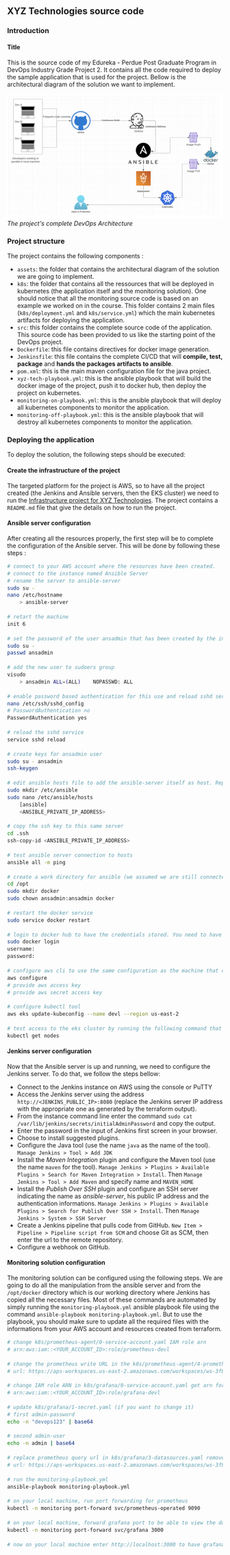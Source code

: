 ## XYZ Technologies source code

### Introduction

#### Title

This is the source code of my Edureka - Perdue Post Graduate Program in DevOps Industry Grade Project 2. It contains all the code required to deploy the sample application that is used for the project. Bellow is the architectural diagram of the solution we want to implement.

![DevOps Architecture](assets/xyz-technologies-devops.png)
*The project's complete DevOps Architecture*

### Project structure

The project contains the following components :

- `assets`: the folder that contains the architectural diagram of the solution we are going to implement.
- `k8s`: the folder that contains all the ressources that will be deployed in kubernetes (the application itself and the monitoring solution). One should notice that all the monitoring source code is based on an example we worked on in the course. This folder contains 2 main files (`k8s/deployment.yml` and `k8s/service.yml`) which the main kubernetes artifacts for deploying the application. 
- `src`: this folder contains the complete source code of the application. This source code has been provided to us like the starting point of the DevOps project.
- `Dockerfile`: this file contains directives for docker image generation.
- `Jenkinsfile`: this file contains the complete CI/CD that will **compile, test, package** and **hands the packages artifacts to ansible**.
- `pom.xml`: this is the main maven configuration file for the java project.
- `xyz-tech-playbook.yml`: this is the ansible playbook that will build the docker image of the project, push it to docker hub, then deploy the project on kubernetes.
- `monitoring-on-playbook.yml`: this is the ansible playbook that will deploy all kubernetes components to monitor the application.
- `monitoring-off-playbook.yml`: this is the ansible playbook that will destroy all kubernetes components to monitor the application.

### Deploying the application

To deploy the solution, the following steps should be executed:

#### Create the infrastructure of the project

The targeted platform for the project is AWS, so to have all the project created (the Jenkins and Ansible servers, then the EKS cluster) we need to run the [Infrastructure project for XYZ Technologies](https://github.com/Simoganger/edureka-perdue-infra-xyz). The project contains a `README.md` file that give the details on how to run the project.

#### Ansible server configuration

After creating all the resources properly, the first step will be to complete the configuration of the Ansible server. This will be done by following these steps :


```bash
# connect to your AWS account where the resources have been created.
# connect to the instance named Ansible Server
# rename the server to ansible-server
sudo su -
nano /etc/hostname
    > ansible-server

# retart the machine
init 6

# set the password of the user ansadmin that has been created by the infrastructure
sudo su -
passwd ansadmin

# add the new user to sudoers group
visudo
    > ansadmin ALL=(ALL)    NOPASSWD: ALL

# enable password based authentication for this use and reload sshd service
nano /etc/ssh/sshd_config
# PasswordAuthentication no
PasswordAuthentication yes

# reload the sshd service
service sshd reload

# create keys for ansadmin user
sudo su - ansadmin
ssh-keygen

# edit ansible hosts file to add the ansible-server itself as host. Replace the ANSIBLE_PRIVATE_IP_ADDRESS by what ever yours is after terraform execution.
sudo mkdir /etc/ansible
sudo nano /etc/ansible/hosts
    [ansible]
    <ANSIBLE_PRIVATE_IP_ADDRESS>

# copy the ssh key to this same server
cd .ssh
ssh-copy-id <ANSIBLE_PRIVATE_IP_ADDRESS>

# test ansible server connection to hosts
ansible all -m ping

# create a work directory for ansible (we assumed we are still connected with ansadmin user) and assign the directory to the ansible user
cd /opt
sudo mkdir docker
sudo chown ansadmin:ansadmin docker

# restart the docker service
sudo service docker restart

# login to docker hub to have the credentials stored. You need to have an account created on https://hub.docker.com/.
sudo docker login
username:
password:

# configure aws cli to use the same configuration as the machine that creates terraform infra
aws configure
# provide aws access key
# provide aws secret access key

# configure kubectl tool
aws eks update-kubeconfig --name devl --region us-east-2

# test access to the eks cluster by running the following command that will display the nodes of the eks cluster.
kubectl get nodes
```

#### Jenkins server configuration

Now that the Ansible server is up and running, we need to configure the Jenkins server. To do that, we follow the steps bellow:

- Connect to the Jenkins instance on AWS using the console or PuTTY
- Access the Jenkins server using the address `http://<JENKINS_PUBLIC_IP>:8080` (replace the Jenkins server IP address with the appropriate one as generated by the terraform output).
- From the instance command line enter the command `sudo cat /var/lib/jenkins/secrets/initialAdminPassword` and copy the output.
- Enter the password in the input of Jenkins first screen in your browser.
- Choose to install suggested plugins.
- Configure the Java tool (use the name `java` as the name of the tool). `Manage Jenkins > Tool > Add JDK`
- Install the *Maven Integration* plugin and configure the Maven tool (use the name `maven` for the tool). `Manage Jenkins > Plugins > Available Plugins > Search for Maven Integration > Install`. Then `Manage Jenkins > Tool > Add Maven` and specify name and `MAVEN_HOME`
- Install the *Publish Over SSH* plugin and configure an SSH server indicating the name as *ansible-server*, his public IP address and the authentication informations. `Manage Jenkins > Plugins > Available Plugins > Search for Publish Over SSH > Install`. Then `Manage Jenkins > System > SSH Server`
- Create a Jenkins pipeline that pulls code from GitHub. `New Item > Pipeline > Pipeline script from SCM` and choose Git as SCM, then enter the url to the remote repository.
- Configure a webhook on GitHub.

#### Monitoring solution configuration

The monitoring solution can be configured using the following steps. We are going to do all the manipulation from the ansible server and from the `/opt/docker` directory which is our working directory where Jenkins has copied all the necessary files. Most of these commands are automated by simply running the `monitoring-playbook.yml` ansible playbook file using the command `ansible-playbook monitoring-playbook.yml`. But to use the playbook, you should make sure to update all the required files with the informations from your AWS account and resources created from terraform.

```bash
# change k8s/prometheus-agent/0-service-account.yaml IAM role arn
# arn:aws:iam::<YOUR_ACCOUNT_ID>:role/prometheus-devl

# change the prometheus write URL in the k8s/prometheus-agent/4-prometheus.yaml file (you can get this from AWS console)
# url: https://aps-workspaces.us-east-2.amazonaws.com/workspaces/ws-3f8cc59e-f395-432e-af0d-0ff1f2259708/api/v1/remote_write

# change IAM role ARN in k8s/grafana/0-service-account.yaml get arn for role grafana-devl
# arn:aws:iam::<YOUR_ACCOUNT_ID>:role/grafana-devl

# update k8s/grafana/1-secret.yaml (if you want to change it)
# first admin-password
echo -n "devops123" | base64

# second admin-user
echo -n admin | base64

# replace prometheus query url in k8s/grafana/3-datasources.yaml remove /api/v1/query
# url: https://aps-workspaces.us-east-2.amazonaws.com/workspaces/ws-3f8cc59e-f395-432e-af0d-0ff1f2259708

# run the monitoring-playbook.yml
ansible-playbook monitoring-playbook.yml

# on your local machine, run port forwarding for prometheus
kubectl -n monitoring port-forward svc/prometheus-operated 9090

# on your local machine, forward grafana port to be able to view the dashboard
kubectl -n monitoring port-forward svc/grafana 3000

# now on your local machine enter http://localhost:3000 to have grafana dashboard and http://localhost:9090 to have prometheus raw dashboard
```
